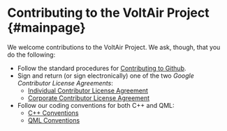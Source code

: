 Contributing to the VoltAir Project {#mainpage}
===============================================

We welcome contributions to the VoltAir Project. We ask, though, that you do the following:

* Follow the standard procedures for [Contributing to Github][].
* Sign and return (or sign electronically) one of the two *Google Contributor License Agreements*:
    * [Individual Contributor License Agreement][]
    * [Corporate Contributor License Agreement][]
* Follow our coding conventions for both C++ and QML:
    * [C++ Conventions][]
    * [QML Conventions][]


[Contributing to Github]: https://guides.github.com/activities/contributing-to-open-source/
[Individual Contributor License Agreement]: https://developers.google.com/open-source/cla/individual
[Corporate Contributor License Agreement]: https://developers.google.com/open-source/cla/corporate
[C++ Conventions]: md__c_plus_plus_conventions.html
[QML Conventions]: md__qml_conventions.html
